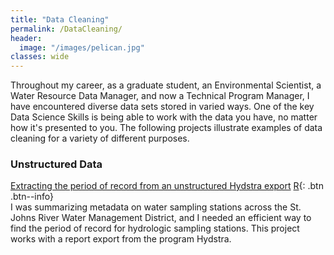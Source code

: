 ```yaml
---
title: "Data Cleaning"
permalink: /DataCleaning/
header:
  image: "/images/pelican.jpg"
classes: wide
---
```


Throughout my career, as a graduate student, an Environmental Scientist, a Water Resource Data Manager, and now a Technical Program Manager, I have encountered diverse data sets stored in varied ways.  One of the key Data Science Skills is being able to work with the data you have, no matter how it's presented to you.  The following projects illustrate examples of data cleaning for a variety of different purposes.

### Unstructured Data

[Extracting the period of record from an unstructured Hydstra export](https://mguyette.github.io/Hydstra_HYREPSummary) [R](/Languages#r){: .btn .btn--info}  
I was summarizing metadata on water sampling stations across the St. Johns River Water Management District, and I needed an efficient way to find the period of record for hydrologic sampling stations.  This project works with a report export from the program Hydstra.  
